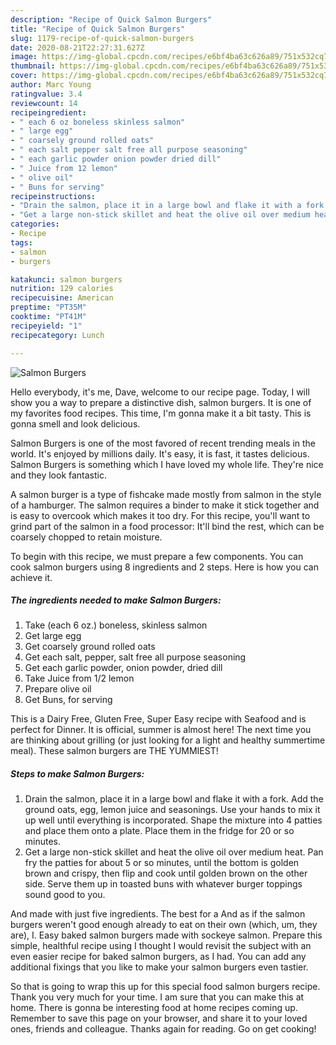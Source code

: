 ```yaml
---
description: "Recipe of Quick Salmon Burgers"
title: "Recipe of Quick Salmon Burgers"
slug: 1179-recipe-of-quick-salmon-burgers
date: 2020-08-21T22:27:31.627Z
image: https://img-global.cpcdn.com/recipes/e6bf4ba63c626a89/751x532cq70/salmon-burgers-recipe-main-photo.jpg
thumbnail: https://img-global.cpcdn.com/recipes/e6bf4ba63c626a89/751x532cq70/salmon-burgers-recipe-main-photo.jpg
cover: https://img-global.cpcdn.com/recipes/e6bf4ba63c626a89/751x532cq70/salmon-burgers-recipe-main-photo.jpg
author: Marc Young
ratingvalue: 3.4
reviewcount: 14
recipeingredient:
- " each 6 oz boneless skinless salmon"
- " large egg"
- " coarsely ground rolled oats"
- " each salt pepper salt free all purpose seasoning"
- " each garlic powder onion powder dried dill"
- " Juice from 12 lemon"
- " olive oil"
- " Buns for serving"
recipeinstructions:
- "Drain the salmon, place it in a large bowl and flake it with a fork. Add the ground oats, egg, lemon juice and seasonings. Use your hands to mix it up well until everything is incorporated. Shape the mixture into 4 patties and place them onto a plate. Place them in the fridge for 20 or so minutes."
- "Get a large non-stick skillet and heat the olive oil over medium heat. Pan fry the patties for about 5 or so minutes, until the bottom is golden brown and crispy, then flip and cook until golden brown on the other side. Serve them up in toasted buns with whatever burger toppings sound good to you."
categories:
- Recipe
tags:
- salmon
- burgers

katakunci: salmon burgers 
nutrition: 129 calories
recipecuisine: American
preptime: "PT35M"
cooktime: "PT41M"
recipeyield: "1"
recipecategory: Lunch

---
```



![Salmon Burgers](https://img-global.cpcdn.com/recipes/e6bf4ba63c626a89/751x532cq70/salmon-burgers-recipe-main-photo.jpg)

Hello everybody, it's me, Dave, welcome to our recipe page. Today, I will show you a way to prepare a distinctive dish, salmon burgers. It is one of my favorites food recipes. This time, I'm gonna make it a bit tasty. This is gonna smell and look delicious.

Salmon Burgers is one of the most favored of recent trending meals in the world. It's enjoyed by millions daily. It's easy, it is fast, it tastes delicious. Salmon Burgers is something which I have loved my whole life. They're nice and they look fantastic.

A salmon burger is a type of fishcake made mostly from salmon in the style of a hamburger. The salmon requires a binder to make it stick together and is easy to overcook which makes it too dry. For this recipe, you&#39;ll want to grind part of the salmon in a food processor: It&#39;ll bind the rest, which can be coarsely chopped to retain moisture.


To begin with this recipe, we must prepare a few components. You can cook salmon burgers using 8 ingredients and 2 steps. Here is how you can achieve it.

<!--inarticleads1-->

##### The ingredients needed to make Salmon Burgers:

1. Take  (each 6 oz.) boneless, skinless salmon
1. Get  large egg
1. Get  coarsely ground rolled oats
1. Get  each salt, pepper, salt free all purpose seasoning
1. Get  each garlic powder, onion powder, dried dill
1. Take  Juice from 1/2 lemon
1. Prepare  olive oil
1. Get  Buns, for serving


This is a Dairy Free, Gluten Free, Super Easy recipe with Seafood and is perfect for Dinner. It is official, summer is almost here! The next time you are thinking about grilling (or just looking for a light and healthy summertime meal). These salmon burgers are THE YUMMIEST! 

<!--inarticleads2-->

##### Steps to make Salmon Burgers:

1. Drain the salmon, place it in a large bowl and flake it with a fork. Add the ground oats, egg, lemon juice and seasonings. Use your hands to mix it up well until everything is incorporated. Shape the mixture into 4 patties and place them onto a plate. Place them in the fridge for 20 or so minutes.
1. Get a large non-stick skillet and heat the olive oil over medium heat. Pan fry the patties for about 5 or so minutes, until the bottom is golden brown and crispy, then flip and cook until golden brown on the other side. Serve them up in toasted buns with whatever burger toppings sound good to you.


And made with just five ingredients. The best for a And as if the salmon burgers weren&#39;t good enough already to eat on their own (which, um, they are), I. Easy baked salmon burgers made with sockeye salmon. Prepare this simple, healthful recipe using I thought I would revisit the subject with an even easier recipe for baked salmon burgers, as I had. You can add any additional fixings that you like to make your salmon burgers even tastier. 

So that is going to wrap this up for this special food salmon burgers recipe. Thank you very much for your time. I am sure that you can make this at home. There is gonna be interesting food at home recipes coming up. Remember to save this page on your browser, and share it to your loved ones, friends and colleague. Thanks again for reading. Go on get cooking!

